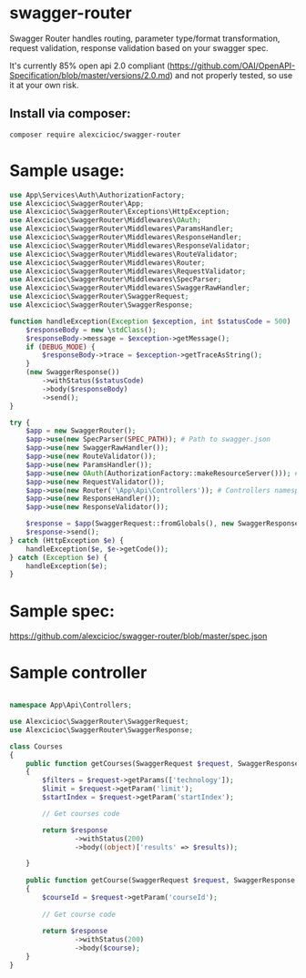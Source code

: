 # swagger-router

Swagger Router handles routing, parameter type/format transformation, request validation, response validation based on your swagger spec.

It's currently 85% open api 2.0 compliant (https://github.com/OAI/OpenAPI-Specification/blob/master/versions/2.0.md) and not properly tested, so use it at your own risk.

## Install via composer:
``composer require alexcicioc/swagger-router``

# Sample usage:

```php
use App\Services\Auth\AuthorizationFactory;
use Alexcicioc\SwaggerRouter\App;
use Alexcicioc\SwaggerRouter\Exceptions\HttpException;
use Alexcicioc\SwaggerRouter\Middlewares\OAuth;
use Alexcicioc\SwaggerRouter\Middlewares\ParamsHandler;
use Alexcicioc\SwaggerRouter\Middlewares\ResponseHandler;
use Alexcicioc\SwaggerRouter\Middlewares\ResponseValidator;
use Alexcicioc\SwaggerRouter\Middlewares\RouteValidator;
use Alexcicioc\SwaggerRouter\Middlewares\Router;
use Alexcicioc\SwaggerRouter\Middlewares\RequestValidator;
use Alexcicioc\SwaggerRouter\Middlewares\SpecParser;
use Alexcicioc\SwaggerRouter\Middlewares\SwaggerRawHandler;
use Alexcicioc\SwaggerRouter\SwaggerRequest;
use Alexcicioc\SwaggerRouter\SwaggerResponse;

function handleException(Exception $exception, int $statusCode = 500)
    $responseBody = new \stdClass();
    $responseBody->message = $exception->getMessage();
    if (DEBUG_MODE) {
        $responseBody->trace = $exception->getTraceAsString();
    }
    (new SwaggerResponse())
        ->withStatus($statusCode)
        ->body($responseBody)
        ->send();
}

try {
    $app = new SwaggerRouter();
    $app->use(new SpecParser(SPEC_PATH)); # Path to swagger.json
    $app->use(new SwaggerRawHandler());
    $app->use(new RouteValidator());
    $app->use(new ParamsHandler());
    $app->use(new OAuth(AuthorizationFactory::makeResourceServer())); # This is optional, only if you use oauth
    $app->use(new RequestValidator());
    $app->use(new Router('\App\Api\Controllers')); # Controllers namespace (must be PSR-4 compliant
    $app->use(new ResponseHandler());
    $app->use(new ResponseValidator());

    $response = $app(SwaggerRequest::fromGlobals(), new SwaggerResponse());
    $response->send();
} catch (HttpException $e) {
    handleException($e, $e->getCode());
} catch (Exception $e) {
    handleException($e);
}

```
# Sample spec:
https://github.com/alexcicioc/swagger-router/blob/master/spec.json

# Sample controller

```php

namespace App\Api\Controllers;

use Alexcicioc\SwaggerRouter\SwaggerRequest;
use Alexcicioc\SwaggerRouter\SwaggerResponse;

class Courses
{
    public function getCourses(SwaggerRequest $request, SwaggerResponse $response): SwaggerResponse
    {
        $filters = $request->getParams(['technology']);
        $limit = $request->getParam('limit');
        $startIndex = $request->getParam('startIndex');

        // Get courses code

        return $response
                ->withStatus(200)
                ->body((object)['results' => $results));

    }
    
    public function getCourse(SwaggerRequest $request, SwaggerResponse $response): SwaggerResponse
    {
        $courseId = $request->getParam('courseId');
        
        // Get course code
        
        return $response
                ->withStatus(200)
                ->body($course);
    }
}
```
